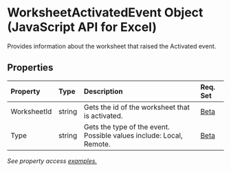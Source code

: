 # WorksheetActivatedEvent Object (JavaScript API for Excel)

Provides information about the worksheet that raised the Activated event.

## Properties

| Property	   | Type	|Description| Req. Set|
|:---------------|:--------|:----------|:----|
|WorksheetId|string|Gets the id of the worksheet that is activated.|[Beta](../requirement-sets/excel-api-requirement-sets.md)|
|Type|string|Gets the type of the event. Possible values include: Local, Remote.|[Beta](../requirement-sets/excel-api-requirement-sets.md)|


_See property access [examples.](#property-access-examples)_
